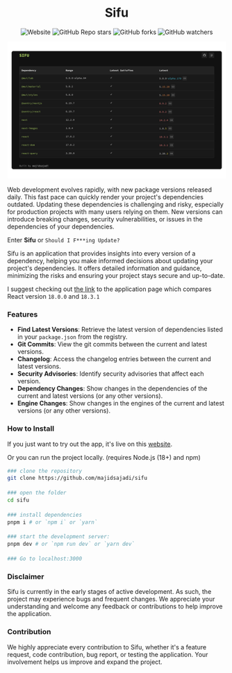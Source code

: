 

<h1 align="center">
  Sifu
</h1>

<div align="center">
  
![Website](https://img.shields.io/website?url=https%3A%2F%2Fsifuapp.vercel.app%2F) ![GitHub Repo stars](https://img.shields.io/github/stars/majidsajadi/sifu) ![GitHub forks](https://img.shields.io/github/forks/majidsajadi/sifu) ![GitHub watchers](https://img.shields.io/github/watchers/majidsajadi/sifu)

</div>

<div align="center">
  
  [<img src="./assets/screenshot.png">](https://sifuapp.vercel.app/)
  
</div>

Web development evolves rapidly, with new package versions released daily. This fast pace can quickly render your project's dependencies outdated. Updating these dependencies is challenging and risky, especially for production projects with many users relying on them. New versions can introduce breaking changes, security vulnerabilities, or issues in the dependencies of your dependencies.

Enter **Sifu** or `Should I F***ing Update?`

Sifu is an application that provides insights into every version of a dependency, helping you make informed decisions about updating your project's dependencies. It offers detailed information and guidance, minimizing the risks and ensuring your project stays secure and up-to-date.

I suggest checking out [the link](https://sifuapp.vercel.app/dependencies/react?source=18.0.0&target=18.3.1) to the application page which compares React version `18.0.0` and `18.3.1`

### Features

- **Find Latest Versions**: Retrieve the latest version of dependencies listed in your `package.json` from the registry.
- **Git Commits**: View the git commits between the current and latest versions.
- **Changelog**: Access the changelog entries between the current and latest versions.
- **Security Advisories**: Identify security advisories that affect each version.
- **Dependency Changes**: Show changes in the dependencies of the current and latest versions (or any other versions).
- **Engine Changes**: Show changes in the engines of the current and latest versions (or any other versions).

### How to Install
If you just want to try out the app, it's live on this [website](https://sifuapp.vercel.app).

Or you can run the project locally. (requires Node.js (18+) and npm)

```bash
### clone the repository
git clone https://github.com/majidsajadi/sifu

### open the folder
cd sifu

### install dependencies
pnpm i # or `npm i` or `yarn`

### start the development server:
pnpm dev # or `npm run dev` or `yarn dev`

### Go to localhost:3000
```

### Disclaimer

Sifu is currently in the early stages of active development. As such, the project may experience bugs and frequent changes. We appreciate your understanding and welcome any feedback or contributions to help improve the application.

### Contribution
We highly appreciate every contribution to Sifu, whether it's a feature request, code contribution, bug report, or testing the application. Your involvement helps us improve and expand the project.
